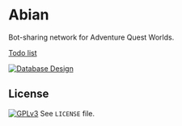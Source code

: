 # Abian
Bot-sharing network for Adventure Quest Worlds.

[Todo list](https://trello.com/b/deYLVjNm)

[![Database Design](http://i.imgur.com/qFgRmgW.png)](https://my.vertabelo.com/model-view/01KrI6FBKjal7cNlHhvafSlSkme5v1PaRNt8RahBhwIgF6eIGv5bX95F9oTDv40e)

## License
[![GPLv3](https://www.gnu.org/graphics/gplv3-127x51.png)](http://www.gnu.org/copyleft/gpl.html)
See `LICENSE` file.
